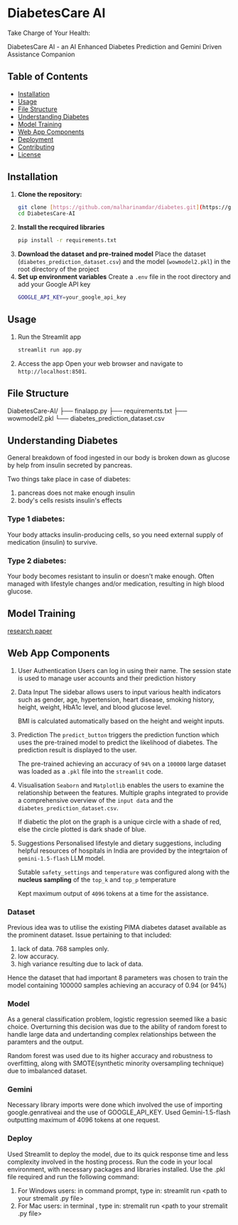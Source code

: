 # DiabetesCare AI 
Take Charge of Your Health: 

DiabetesCare AI - an AI Enhanced Diabetes Prediction and Gemini Driven Assistance Companion

## Table of Contents
- [Installation](#installation)
- [Usage](#usage)
- [File Structure](#file-structure)
- [Understanding Diabetes](#Understanding-Diabetes)
- [Model Training](#Model-Training)
- [Web App Components](#Web-App-Components)
- [Deployment](#deployment)
- [Contributing](#contributing)
- [License](#license)

## Installation
1. **Clone the repository:**
   ```bash
   git clone [https://github.com/malharinamdar/diabetes.git](https://github.com/malharinamdar/DiabetesCare-AI)
   cd DiabetesCare-AI
2. **Install the recquired libraries**
   ```bash
   pip install -r requirements.txt
3. **Download the dataset and pre-trained model**
   Place the dataset (`diabetes_prediction_dataset.csv`) and the model (`wowmodel2.pkl`) in the root directory of the project
4. **Set up environment variables**
   Create a `.env` file in the root directory and add your Google API key
   ```bash
   GOOGLE_API_KEY=your_google_api_key
## Usage
1. Run the Streamlit app
   ```bash
   streamlit run app.py
2. Access the app
   Open your web browser and navigate to `http://localhost:8501`.
## File Structure
DiabetesCare-AI/
├── finalapp.py
├── requirements.txt
├── wowmodel2.pkl
└── diabetes_prediction_dataset.csv
## Understanding Diabetes

General breakdown of food ingested in our body is broken down as glucose by help from insulin secreted by pancreas.

Two things take place in case of diabetes:
1. pancreas does not make enough insulin
2. body's cells resists insulin's effects

### Type 1 diabetes:
Your body attacks insulin-producing cells, so you need external supply of medication (insulin) to survive.
### Type 2 diabetes: 
Your body becomes resistant to insulin or doesn't make enough. Often managed with lifestyle changes and/or medication, resulting in 
high blood glucose.
## Model Training 
<a href="https://ieeexplore.ieee.org/document/10128216">research paper</a>



## Web App Components
1. User Authentication
    Users can log in using their name.
    The session state is used to manage user accounts and their prediction history
2. Data Input
    The sidebar allows users to input various health indicators such as gender, age,
    hypertension, heart disease, smoking history, height, weight, HbA1c level, and blood glucose level.
   
    BMI is calculated automatically based on the height and weight inputs.
3.  Prediction
    The `predict_button` triggers the prediction function which uses the pre-trained model to predict the likelihood of diabetes.
    The prediction result is displayed to the user.
    
    The pre-trained achieving an accuracy of `94%` on a `100000` large dataset was loaded as a `.pkl` file
    into the `streamlit` code.
4. Visualisation
   `Seaborn` and `Matplotlib` enables the users to examine the relationship between the features.
   Multiple graphs integrated to provide a comprehensive overview of the `input data` and the `diabetes_prediction_dataset.csv`.

   If diabetic the plot on the graph is a unique circle with a shade of red, else the circle plotted is dark shade of blue.
5. Suggestions
   Personalised lifestyle and dietary suggestions, including helpful resources of hospitals in India are provided
   by the integrtaion of `gemini-1.5-flash` LLM model.

   Sutable `safety_settings` and `temperature` was configured along with the **nucleus sampling** of the
   `top_k` and `top_p` temperature

   Kept maximum output of `4096` tokens at a time for the assistance.
     





### Dataset

Previous idea was to utilise the existing PIMA diabetes dataset available as the 
prominent dataset. Issue pertaining to that included:

1. lack of data. 768 samples only.
2. low accuracy.
3. high variance resulting due to lack of data.

Hence the dataset that had important 8 parameters was chosen to train the model containing 100000 samples
achieving an accuracy of 0.94 (or 94%)

### Model

As a general classification problem, logistic regression seemed like a basic choice.
Overturning this decision was due to the ability of random forest to handle large data and undertanding 
complex relationships between the paramters and the output.

Random forest was used due to its higher accuracy and robustness to overfitting, 
along with SMOTE(synthetic minority oversampling technique) due to imbalanced dataset.

### Gemini
Necessary library imports were done which involved the use of importing google.genrativeai
and the use of GOOGLE_API_KEY.
Used Gemini-1.5-flash outputting maximum of 4096 tokens at one request.

### Deploy
Used Streamlit to deploy the model, due to its quick response time and less complexity involved in the
hosting process.
Run the code in your local environment, with necessary packages and libraries installed. Use the .pkl file
required and run the following command: 
1. For Windows users: in command prompt, type in:  streamlit run <path to your stremalit .py file>
2. For Mac users: in terminal , type in: stremalit run <path to your stremalit .py file>
